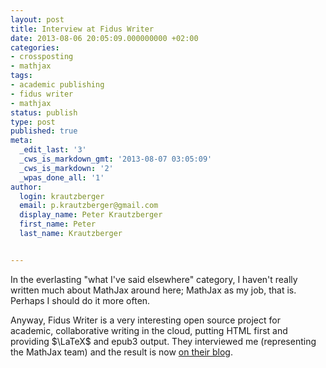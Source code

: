 ```yaml
---
layout: post
title: Interview at Fidus Writer
date: 2013-08-06 20:05:09.000000000 +02:00
categories:
- crossposting
- mathjax
tags:
- academic publishing
- fidus writer
- mathjax
status: publish
type: post
published: true
meta:
  _edit_last: '3'
  _cws_is_markdown_gmt: '2013-08-07 03:05:09'
  _cws_is_markdown: '2'
  _wpas_done_all: '1'
author:
  login: krautzberger
  email: p.krautzberger@gmail.com
  display_name: Peter Krautzberger
  first_name: Peter
  last_name: Krautzberger


---
```


In the everlasting "what I've said elsewhere" category, I haven't really written much about MathJax around here; MathJax as my job, that is. Perhaps I should do it more often.

Anyway, Fidus Writer is a very interesting open source project for academic, collaborative writing in the cloud, putting HTML first and providing $\LaTeX$ and epub3 output. They interviewed me (representing the MathJax team) and the result is now [on their blog](http://fiduswriter.com/2013/08/06/math-in-the-browser/).